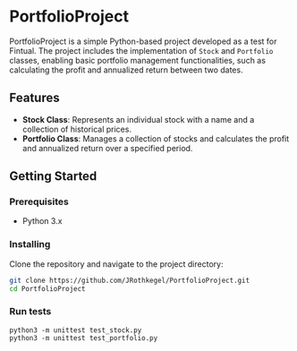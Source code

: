 # PortfolioProject

PortfolioProject is a simple Python-based project developed as a test for Fintual. The project includes the implementation of `Stock` and `Portfolio` classes, enabling basic portfolio management functionalities, such as calculating the profit and annualized return between two dates.

## Features

- **Stock Class**: Represents an individual stock with a name and a collection of historical prices.
- **Portfolio Class**: Manages a collection of stocks and calculates the profit and annualized return over a specified period.

## Getting Started

### Prerequisites

- Python 3.x

### Installing

Clone the repository and navigate to the project directory:

```bash
git clone https://github.com/JRothkegel/PortfolioProject.git
cd PortfolioProject
```

### Run tests

```
python3 -m unittest test_stock.py
python3 -m unittest test_portfolio.py
```
